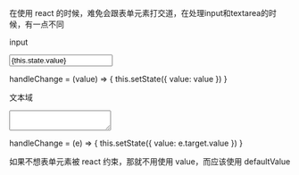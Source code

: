 在使用 react 的时候，难免会跟表单元素打交道，在处理input和textarea的时候，有一点不同

input

<input type="text" value={this.state.value} onChange={this.handleChange}></input>

handleChange = (value) => {
    this.setState({
        value: value
    })
}


文本域

<textarea value={this.state.value} onChange={this.handleChange}></textarea>

 handleChange = (e) => {
    this.setState({
        value: e.target.value
    })
}

如果不想表单元素被 react 约束，那就不用使用 value，而应该使用 defaultValue 
